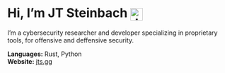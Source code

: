 <h1>
  <strong>Hi, I’m JT Steinbach</strong>
  <img src="https://s3.ezgif.com/tmp/ezgif-3919dc006cbee7.gif"
       alt="JT Steinbach"
       style="height:1em; vertical-align:middle;" />
</h1>

I’m a cybersecurity researcher and developer specializing in proprietary tools, for offensive and deffensive security.

**Languages:** Rust, Python  
**Website:** [jts.gg](https://jts.gg)
